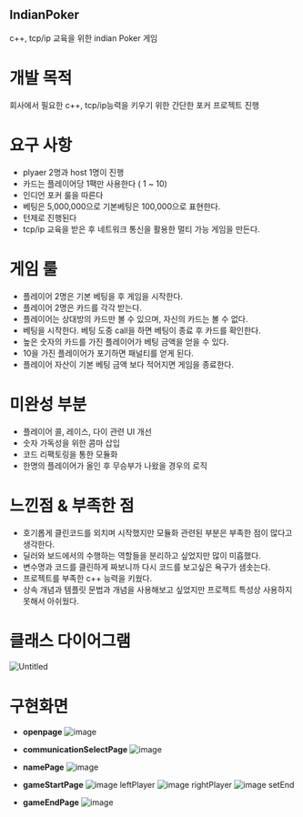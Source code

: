 ## IndianPoker

c++, tcp/ip 교육을 위한 indian Poker 게임 

# 개발 목적
회사에서 필요한 c++, tcp/ip능력을 키우기 위한 간단한 포커 프로젝트 진행
# 요구 사항 
* plyaer 2명과 host 1명이 진행
* 카드는 플레이어당 1팩만 사용한다 ( 1 ~ 10)
* 인디언 포커 룰을 따른다
* 베팅은 5,000,000으로 기본베팅은 100,000으로 표현한다.
* 턴제로 진행된다
* tcp/ip 교육을 받은 후 네트워크 통신을 활용한 멀티 가능 게임을 만든다.
# 게임 룰
* 플레이어 2명은 기본 베팅을 후 게임을 시작한다.
* 플레이어 2명은 카드를 각각 받는다.
* 플레이어는 상대방의 카드만 볼 수 있으며, 자신의 카드는 볼 수 없다.
* 베팅을 시작한다. 베팅 도중 call을 하면 베팅이 종료 후 카드를 확인한다.
* 높은 숫자의 카드를 가진 플레이어가 베팅 금액을 얻을 수 있다.
* 10을 가진 플레이어가 포기하면 패널티를 얻게 된다.
* 플레이어 자산이 기본 베팅 금액 보다 적어지면 게임을 종료한다.

# 미완성 부분
* 플레이어 콜, 레이스, 다이 관련 UI 개선
* 숫자 가독성을 위한 콤마 삽입
* 코드 리팩토링을 통한 모듈화
* 한명의 플레이어가 올인 후 무승부가 나왔을 경우의 로직

# 느낀점 & 부족한 점
* 호기롭게 클린코드를 외치며 시작했지만 모듈화 관련된 부분은 부족한 점이 많다고 생각한다.
* 딜러와 보드에서의 수행하는 역할들을 분리하고 싶었지만 많이 미흡했다.
* 변수명과 코드를 클린하게 짜보니까 다시 코드를 보고싶은 욕구가 샘솟는다.
* 프로젝트를 부족한 c++ 능력을 키웠다.
* 상속 개념과 템플릿 문법과 개념을 사용해보고 싶었지만 프로젝트 특성상 사용하지 못해서 아쉬웠다.


# 클래스 다이어그램
![Untitled](https://user-images.githubusercontent.com/22064581/158502780-970375c9-3d10-4a43-a665-c9d0b0dd08d6.jpg)
# 구현화면
* **openpage**
![image](https://user-images.githubusercontent.com/22064581/158515668-e2b22656-bfcd-4ea1-b167-71117914f48b.png)

* **communicationSelectPage**
![image](https://user-images.githubusercontent.com/22064581/158515693-bb3f8a34-4273-4132-ba3f-ef7caaa46aea.png)

* **namePage**
![image](https://user-images.githubusercontent.com/22064581/158515763-080836e1-cd56-4dc5-9792-227dcf1a6ab1.png)

* **gameStartPage**
![image](https://user-images.githubusercontent.com/22064581/158515799-d7ceb917-c6da-4ff7-a716-e19e8d1c4c5b.png)
leftPlayer
![image](https://user-images.githubusercontent.com/22064581/158515811-b20e2917-cb8b-4799-ade3-50e674ec73ba.png)
rightPlayer
![image](https://user-images.githubusercontent.com/22064581/158515846-c2fb49d6-2568-465a-9784-1638e71c3917.png)
setEnd

* **gameEndPage**
![image](https://user-images.githubusercontent.com/22064581/158515856-abeb23d6-d7ec-4e63-a67d-40eea2ca6431.png)

